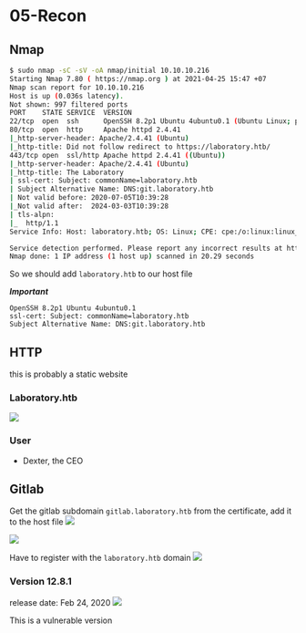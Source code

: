 # 05-Recon

## Nmap

```bash
$ sudo nmap -sC -sV -oA nmap/initial 10.10.10.216
Starting Nmap 7.80 ( https://nmap.org ) at 2021-04-25 15:47 +07
Nmap scan report for 10.10.10.216
Host is up (0.036s latency).
Not shown: 997 filtered ports
PORT    STATE SERVICE  VERSION
22/tcp  open  ssh      OpenSSH 8.2p1 Ubuntu 4ubuntu0.1 (Ubuntu Linux; protocol 2.0)
80/tcp  open  http     Apache httpd 2.4.41
|_http-server-header: Apache/2.4.41 (Ubuntu)
|_http-title: Did not follow redirect to https://laboratory.htb/
443/tcp open  ssl/http Apache httpd 2.4.41 ((Ubuntu))
|_http-server-header: Apache/2.4.41 (Ubuntu)
|_http-title: The Laboratory
| ssl-cert: Subject: commonName=laboratory.htb
| Subject Alternative Name: DNS:git.laboratory.htb
| Not valid before: 2020-07-05T10:39:28
|_Not valid after:  2024-03-03T10:39:28
| tls-alpn: 
|_  http/1.1
Service Info: Host: laboratory.htb; OS: Linux; CPE: cpe:/o:linux:linux_kernel

Service detection performed. Please report any incorrect results at https://nmap.org/submit/ .
Nmap done: 1 IP address (1 host up) scanned in 20.29 seconds
```

So we should add `laboratory.htb` to our host file

_**Important**_

```text
OpenSSH 8.2p1 Ubuntu 4ubuntu0.1
ssl-cert: Subject: commonName=laboratory.htb
Subject Alternative Name: DNS:git.laboratory.htb
```

## HTTP

this is probably a static website

### Laboratory.htb

![](https://github.com/quangtien0101/HTB_Laboratory/tree/61be6c501b6c846246628c926fa3d7dcd963be87/Laboratory/Screen-shot/Pasted%20image%2020210425164440.png)

### User

* Dexter, the CEO

## Gitlab

Get the gitlab subdomain `gitlab.laboratory.htb` from the certificate, add it to the host file ![](https://github.com/quangtien0101/HTB_Laboratory/tree/61be6c501b6c846246628c926fa3d7dcd963be87/Laboratory/Screen-shot/certificate%20http.png)

![](https://github.com/quangtien0101/HTB_Laboratory/tree/61be6c501b6c846246628c926fa3d7dcd963be87/Laboratory/Screen-shot/Gitlab%20login%20page.png)

Have to register with the `laboratory.htb` domain ![](https://github.com/quangtien0101/HTB_Laboratory/tree/61be6c501b6c846246628c926fa3d7dcd963be87/Laboratory/Screen-shot/Not%20authorized%20domain%20when%20register.png)

### Version 12.8.1

release date: Feb 24, 2020 ![](https://github.com/quangtien0101/HTB_Laboratory/tree/61be6c501b6c846246628c926fa3d7dcd963be87/Laboratory/Screen-shot/Gitlab%20version.png)

This is a vulnerable version

